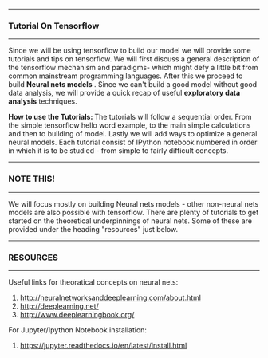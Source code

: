 -----
### Tutorial On Tensorflow
-----

<span> 
<p>Since we will be using tensorflow to build our model we will provide some tutorials and tips on tensorflow.
We will first discuss a general description of the tensorflow mechanism and paradigms- which might defy a little bit from common mainstream programming languages. After this  we proceed to build  <b> Neural nets models</b> . Since we can't build a good model without good data analysis, we will provide a quick recap of useful <b>exploratory data analysis</b> techniques.</p>
<p>
<b>How to use the Tutorials: </b>
The tutorials will follow a sequential order. From the simple tensorflow hello word example,  to the main simple calculations and then to building of model. Lastly we will add ways to optimize a general neural models. Each tutorial consist of IPython notebook numbered in order in which it is to be studied - from simple to fairly difficult concepts.
</p>

--------------
### NOTE THIS!
--------------
We will focus mostly on building  Neural nets models - other non-neural nets models are also possible with tensorflow. There are plenty of tutorials to get started on the theoretical underpinnings of neural nets. Some of these are provided under the heading "resources" just below.

--------------
### RESOURCES 
--------------
Useful links for theoratical concepts on neural nets:
  1. http://neuralnetworksanddeeplearning.com/about.html
  2. http://deeplearning.net/
  3. http://www.deeplearningbook.org/

For Jupyter/Ipython Notebook installation:
  1. https://jupyter.readthedocs.io/en/latest/install.html
  
 
</span>
